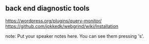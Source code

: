 ##  back end diagnostic tools

https://wordpress.org/plugins/query-monitor/
https://github.com/jokkedk/webgrind/wiki/Installation

note:
    Put your speaker notes here.
    You can see them pressing 's'.

